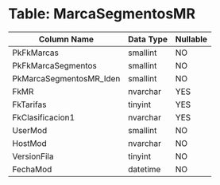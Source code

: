 # Table: MarcaSegmentosMR

| Column Name | Data Type | Nullable |
|-------------|-----------|----------|
| PkFkMarcas | smallint | NO |
| PkFkMarcaSegmentos | smallint | NO |
| PkMarcaSegmentosMR_Iden | smallint | NO |
| FkMR | nvarchar | YES |
| FkTarifas | tinyint | YES |
| FkClasificacion1 | nvarchar | YES |
| UserMod | smallint | NO |
| HostMod | nvarchar | NO |
| VersionFila | tinyint | NO |
| FechaMod | datetime | NO |

